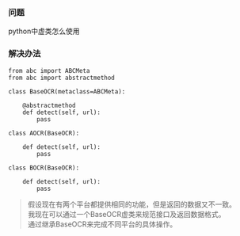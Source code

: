 ### 问题
python中虚类怎么使用

### 解决办法
```
from abc import ABCMeta
from abc import abstractmethod

class BaseOCR(metaclass=ABCMeta):

    @abstractmethod
    def detect(self, url):
        pass
        
class AOCR(BaseOCR):

    def detect(self, url):
        pass
        
class BOCR(BaseOCR):

    def detect(self, url):
        pass
```
> 假设现在有两个平台都提供相同的功能，但是返回的数据又不一致。  
> 我现在可以通过一个BaseOCR虚类来规范接口及返回数据格式。  
> 通过继承BaseOCR来完成不同平台的具体操作。  
